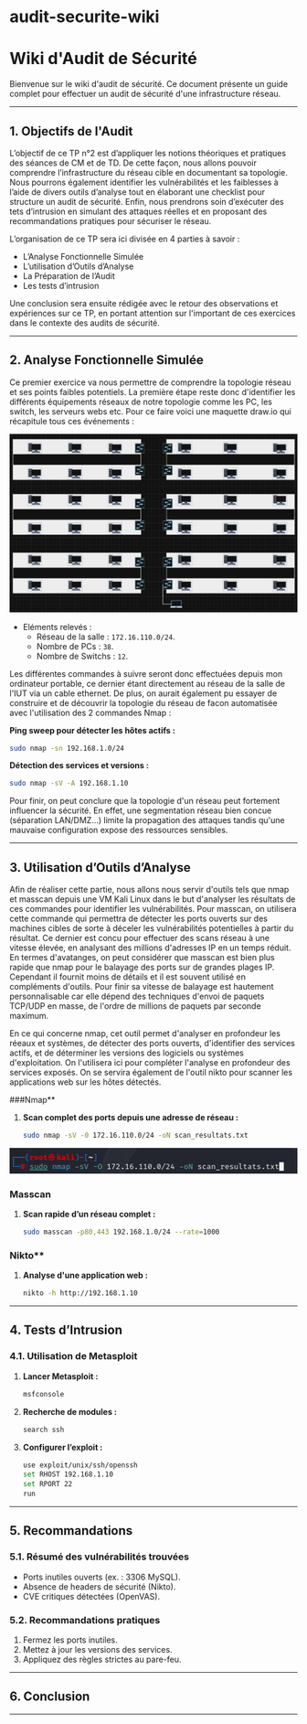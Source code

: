 # audit-securite-wiki
# Wiki d'Audit de Sécurité

Bienvenue sur le wiki d'audit de sécurité. Ce document présente un guide complet pour effectuer un audit de sécurité d'une infrastructure réseau.

---

## **1. Objectifs de l'Audit**

L’objectif de ce TP n°2 est d’appliquer les notions théoriques et pratiques des séances de CM et de TD. De cette façon, nous allons pouvoir comprendre l’infrastructure du réseau cible en documentant sa topologie. Nous pourrons également identifier les vulnérabilités et les faiblesses à l’aide de divers outils d’analyse tout en élaborant une checklist pour structure un audit de sécurité. Enfin, nous prendrons soin d’exécuter des tets d’intrusion en simulant des attaques réelles et en proposant des recommandations pratiques pour sécuriser le réseau.

L’organisation de ce TP sera ici divisée en 4 parties à savoir :
-	L’Analyse Fonctionnelle Simulée
-	L’utilisation d’Outils d’Analyse
-	La Préparation de l’Audit
-	Les tests d’intrusion

Une conclusion sera ensuite rédigée avec le retour des observations et expériences sur ce TP, en portant attention sur l'important de ces exercices dans le contexte des audits de sécurité.


---

## **2. Analyse Fonctionnelle Simulée**


Ce premier exercice va nous permettre de comprendre la topologie réseau et ses points faibles potentiels. La première étape reste donc d'identifier les différents équipements réseaux de notre topologie comme les PC, les switch, les serveurs webs etc. Pour ce faire voici une maquette draw.io qui récapitule tous ces événements :

![Maquette de topologie réseau](topologie.jpg)


   - Eléments relevés :
     - Réseau de la salle : `172.16.110.0/24`.
     - Nombre de PCs : `38`.
     - Nombre de Switchs : `12`.

Les différentes commandes à suivre seront donc effectuées depuis mon ordinateur portable, ce dernier étant directement au réseau de la salle de l'IUT via un cable ethernet. De plus, on aurait également pu essayer de construire et de découvrir la topologie du réseau de facon automatisée avec l'utilisation des 2 commandes Nmap : 

**Ping sweep pour détecter les hôtes actifs :**
   ```bash
   sudo nmap -sn 192.168.1.0/24
   ```

**Détection des services et versions :**
   ```bash
   sudo nmap -sV -A 192.168.1.10
   ```

Pour finir, on peut conclure que la topologie d'un réseau peut fortement influencer la sécurité. En effet, une segmentation réseau bien concue (séparation LAN/DMZ...) limite la propagation des attaques tandis qu'une mauvaise configuration expose des ressources sensibles.

---

## **3. Utilisation d’Outils d’Analyse**

Afin de réaliser cette partie, nous allons nous servir d'outils tels que nmap et masscan depuis une VM Kali Linux dans le but d'analyser les résultats de ces commandes pour identifier les vulnérabilités. Pour masscan, on utilisera cette commande qui permettra de détecter les ports ouverts sur des machines cibles de sorte à déceler les vulnérabilités potentielles à partir du résultat. Ce dernier est concu pour effectuer des scans réseau à une vitesse élevée, en analysant des millions d'adresses IP en un temps réduit. En termes d'avatanges, on peut considérer que masscan est bien plus rapide que nmap pour le balayage des ports sur de grandes plages IP. Cependant il fournit moins de détails et il est souvent utilisé en compléments d'outils. Pour finir sa vitesse de balayage est hautement personnalisable car elle dépend des techniques d'envoi de paquets TCP/UDP en masse, de l'ordre de millions de paquets par seconde maximum.

En ce qui concerne nmap, cet outil permet d'analyser en profondeur les réeaux et systèmes, de détecter des ports ouverts, d'identifier des services actifs, et de déterminer les versions des logiciels ou systèmes d'exploitation. On l'utilisera ici pour compléter l'analyse en profondeur des services exposés. On se servira également de l'outil nikto pour scanner les applications web sur les hôtes détectés.


###Nmap**

1. **Scan complet des ports depuis une adresse de réseau :**
   ```bash
   sudo nmap -sV -0 172.16.110.0/24 -oN scan_resultats.txt
   ```

![Résultat de la commande nmap](commande_nmap.png)

### **Masscan**

1. **Scan rapide d’un réseau complet :**
   ```bash
   sudo masscan -p80,443 192.168.1.0/24 --rate=1000
   ```

### Nikto**

1. **Analyse d'une application web :**
   ```bash
   nikto -h http://192.168.1.10
   ```
   
---

## **4. Tests d’Intrusion**

### **4.1. Utilisation de Metasploit**

1. **Lancer Metasploit :**
   ```bash
   msfconsole
   ```
2. **Recherche de modules :**
   ```bash
   search ssh
   ```
3. **Configurer l’exploit :**
   ```bash
   use exploit/unix/ssh/openssh
   set RHOST 192.168.1.10
   set RPORT 22
   run
   ```

---

## **5. Recommandations**

### **5.1. Résumé des vulnérabilités trouvées**

- Ports inutiles ouverts (ex. : 3306 MySQL).
- Absence de headers de sécurité (Nikto).
- CVE critiques détectées (OpenVAS).

### **5.2. Recommandations pratiques**

1. Fermez les ports inutiles.
2. Mettez à jour les versions des services.
3. Appliquez des règles strictes au pare-feu.

---

## **6. Conclusion**

---

